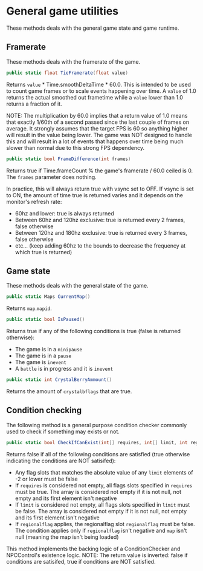 # General game utilities
These methods deals with the general game state and game runtime.

## Framerate
These methods deals with the framerate of the game.

```cs
public static float TieFramerate(float value)
```
Returns `value` * Time.smoothDeltaTime * 60.0. This is intended to be used to count game frames or to scale events happening over time. A `value` of 1.0 returns the actual smoothed out frametime while a `value` lower than 1.0 returns a fraction of it.

NOTE: The multiplication by 60.0 implies that a return value of 1.0 means that exactly 1/60th of a second passed since the last couple of frames on average. It strongly assumes that the target FPS is 60 so anything higher will result in the value being lower. The game was NOT designed to handle this and will result in a lot of events that happens over time being much slower than normal due to this strong FPS dependency.

```cs
public static bool FrameDifference(int frames)
```
Returns true if Time.frameCount % the game's framerate / 60.0 ceiled is 0. The `frames` parameter does nothing.

In practice, this will always return true with vsync set to OFF. If vsync is set to ON, the amount of time true is returned varies and it depends on the monitor's refresh rate:

- 60hz and lower: true is always returned
- Between 60hz and 120hz exclusive: true is returned every 2 frames, false otherwise
- Between 120hz and 180hz exclusive: true is returned every 3 frames, false otherwise
- etc... (keep adding 60hz to the bounds to decrease the frequency at which true is returned)

## Game state
These methods deals with the general state of the game.

```cs
public static Maps CurrentMap()
```
Returns `map`.`mapid`.

```cs
public static bool IsPaused()
```
Returns true if any of the following conditions is true (false is returned otherwise):

- The game is in a `minipause`
- The game is in a `pause`
- The game is `inevent`
- A `battle` is in progress and it is `inevent`

```cs
public static int CrystalBerryAmmount()
```
Returns the amount of `crystalbflags` that are true.

## Condition checking
The following method is a general purpose condition checker commonly used to check if something may exists or not.

```cs
public static bool CheckIfCanExist(int[] requires, int[] limit, int regionalflag)
```
Returns false if all of the following conditions are satisfied  (true otherwise indicating the conditions are NOT satisifed):

- Any flag slots that matches the absolute value of any `limit` elements of -2 or lower must be false
- If `requires` is considered not empty, all flags slots specified in `requires` must be true. The array is considered not empty if it is not null, not empty and its first element isn't negative
- If `limit` is considered not empty, all flags slots specified in `limit` must be false. The array is considered not empty if it is not null, not empty and its first element isn't negative
- If `regionalflag` applies, the regionalflag slot `regionalflag` must be false. The condition applies only if `regionalflag` isn't negative and `map` isn't null (meaning the map isn't being loaded)

This method implements the backing logic of a ConditionChecker and NPCControl's existence logic. NOTE: The return value is inverted: false if conditions are satisifed, true if conditions are NOT satisfied.
